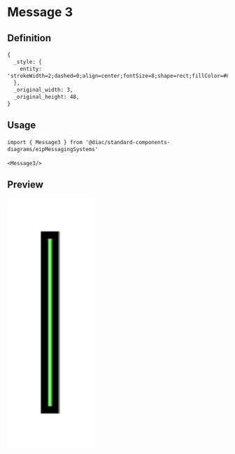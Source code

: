 # Message 3

## Definition

```
{
  _style: { 
    entity: 'strokeWidth=2;dashed=0;align=center;fontSize=8;shape=rect;fillColor=#80FF6C;strokeColor=#000000;fontStyle=1;html=1;whiteSpace=wrap;',
  },
  _original_width: 3,
  _original_height: 48,
}
```

## Usage

```
import { Message3 } from '@diac/standard-components-diagrams/eipMessagingSystems'

<Message3/>
```

## Preview

<img src="./message-3.png" width="200"/>
